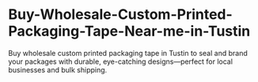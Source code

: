 # Buy-Wholesale-Custom-Printed-Packaging-Tape-Near-me-in-Tustin
Buy wholesale custom printed packaging tape in Tustin to seal and brand your packages with durable, eye-catching designs—perfect for local businesses and bulk shipping.
